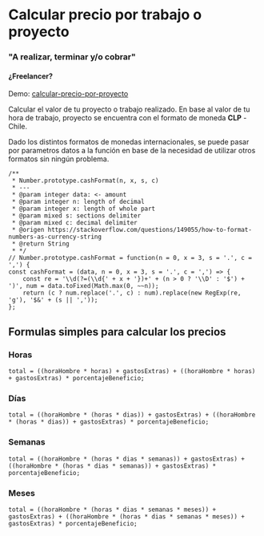 # Calcular precio por trabajo o proyecto #
### "A realizar, terminar y/o cobrar" ###
#### ¿Freelancer? ####

Demo: [calcular-precio-por-proyecto](https://camiloatp.github.io/calcular-trabajo/)

Calcular el valor de tu proyecto o trabajo realizado. En base al valor de tu hora de trabajo, proyecto se encuentra con el formato de moneda **CLP** - Chile.

Dado los distintos formatos de monedas internacionales, se puede pasar por parametros datos a la función en base de la necesidad de utilizar otros formatos sin ningún problema.

```
/**
 * Number.prototype.cashFormat(n, x, s, c)
 * ---
 * @param integer data: <- amount
 * @param integer n: length of decimal
 * @param integer x: length of whole part
 * @param mixed s: sections delimiter
 * @param mixed c: decimal delimiter
 * @origen https://stackoverflow.com/questions/149055/how-to-format-numbers-as-currency-string
 * @return String
 * */
// Number.prototype.cashFormat = function(n = 0, x = 3, s = '.', c = ',') {
const cashFormat = (data, n = 0, x = 3, s = '.', c = ',') => {
    const re = '\\d(?=(\\d{' + x + '})+' + (n > 0 ? '\\D' : '$') + ')', num = data.toFixed(Math.max(0, ~~n));
    return (c ? num.replace('.', c) : num).replace(new RegExp(re, 'g'), '$&' + (s || ','));
};
```

## Formulas simples para calcular los precios ##

### Horas ###
```
total = ((horaHombre * horas) + gastosExtras) + ((horaHombre * horas) + gastosExtras) * porcentajeBeneficio;
```

### Días ###
```
total = ((horaHombre * (horas * dias)) + gastosExtras) + ((horaHombre * (horas * dias)) + gastosExtras) * porcentajeBeneficio;
```

### Semanas ###
```
total = ((horaHombre * (horas * dias * semanas)) + gastosExtras) + ((horaHombre * (horas * dias * semanas)) + gastosExtras) * porcentajeBeneficio;
```

### Meses ###
```
total = ((horaHombre * (horas * dias * semanas * meses)) + gastosExtras) + ((horaHombre * (horas * dias * semanas * meses)) + gastosExtras) * porcentajeBeneficio;
```
